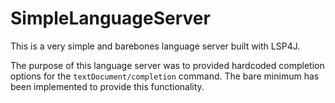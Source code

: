 # SimpleLanguageServer

This is a very simple and barebones language server built with LSP4J.

The purpose of this language server was to provided hardcoded completion options for the `textDocument/completion` command.
The bare minimum has been implemented to provide this functionality. 
